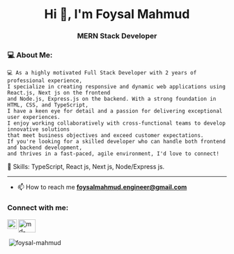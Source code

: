 <h1 align="center">Hi 👋, I'm Foysal Mahmud</h1>
<h3 align="center">MERN Stack Developer</h3>

<h3 align="left"> 💻 About Me: </h3>

    💻 As a highly motivated Full Stack Developer with 2 years of professional experience, 
    I specialize in creating responsive and dynamic web applications using React.js, Next js on the frontend 
    and Node.js, Express.js on the backend. With a strong foundation in HTML, CSS, and TypeScript, 
    I have a keen eye for detail and a passion for delivering exceptional user experiences. 
    I enjoy working collaboratively with cross-functional teams to develop innovative solutions 
    that meet business objectives and exceed customer expectations. 
    If you're looking for a skilled developer who can handle both frontend and backend development, 
    and thrives in a fast-paced, agile environment, I'd love to connect!

 🔰 Skills: TypeScript, React js, Next js, Node/Express js.
    
------------------------------------------------------------------
- 📫 How to reach me **foysalmahmud.engineer@gmail.com**

<h3 align="left">Connect with me:</h3>
<p align="left">
  <a target="_blank" href="mailto:foysalmahmud.cse28@gmail.com">
  <img align="left" alt="Gmail" width="22px" src="https://cdn.jsdelivr.net/npm/simple-icons@v3/icons/gmail.svg" />
</a>
<a href="https://linkedin.com/in/md-foysal-mahmud" target="blank"><img align="center" src="https://cdn.jsdelivr.net/npm/simple-icons@3.0.1/icons/linkedin.svg" alt="md-foysal-mahmud" height="30" width="40" /></a>
  
</p>

<p>&nbsp;<img align="center" src="https://github-readme-stats.vercel.app/api?username=foysal-mahmud&show_icons=true&locale=en" alt="foysal-mahmud" /></p>
